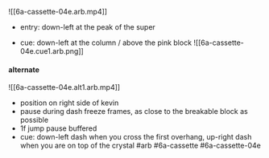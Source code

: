 ![[6a-cassette-04e.arb.mp4]]
- entry: down-left at the peak of the super

- cue: down-left at the column / above the pink block
![[6a-cassette-04e.cue1.arb.png]]


#### alternate
![[6a-cassette-04e.alt1.arb.mp4]]
* position on right side of kevin
* pause during dash freeze frames, as close to the breakable block as possible
* 1f jump pause buffered
* cue: down-left dash when you cross the first overhang, up-right dash when you are on top of the crystal
#arb #6a-cassette #6a-cassette-04e